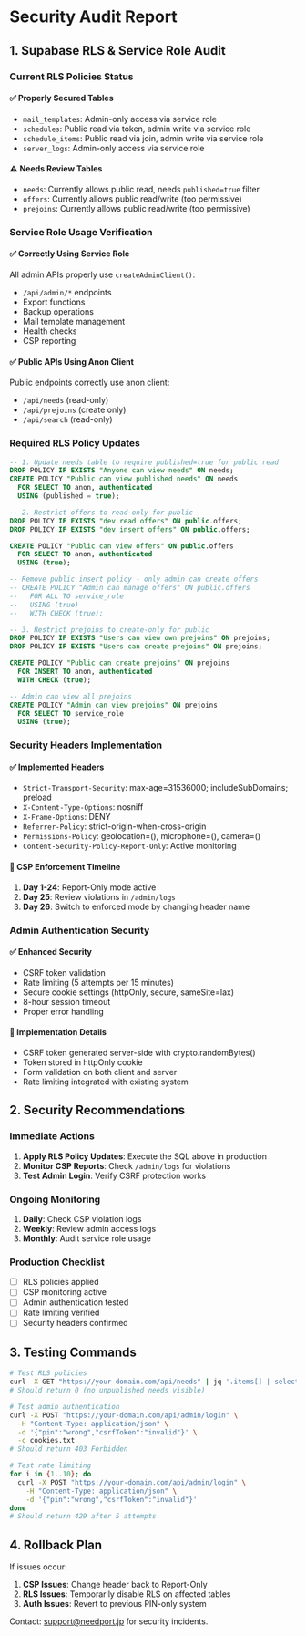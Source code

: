 # Security Audit Report

## 1. Supabase RLS & Service Role Audit

### Current RLS Policies Status

#### ✅ **Properly Secured Tables**
- `mail_templates`: Admin-only access via service role
- `schedules`: Public read via token, admin write via service role
- `schedule_items`: Public read via join, admin write via service role
- `server_logs`: Admin-only access via service role

#### ⚠️ **Needs Review Tables**
- `needs`: Currently allows public read, needs `published=true` filter
- `offers`: Currently allows public read/write (too permissive)
- `prejoins`: Currently allows public read/write (too permissive)

### Service Role Usage Verification

#### ✅ **Correctly Using Service Role**
All admin APIs properly use `createAdminClient()`:
- `/api/admin/*` endpoints
- Export functions
- Backup operations
- Mail template management
- Health checks
- CSP reporting

#### ✅ **Public APIs Using Anon Client**
Public endpoints correctly use anon client:
- `/api/needs` (read-only)
- `/api/prejoins` (create only)
- `/api/search` (read-only)

### Required RLS Policy Updates

```sql
-- 1. Update needs table to require published=true for public read
DROP POLICY IF EXISTS "Anyone can view needs" ON needs;
CREATE POLICY "Public can view published needs" ON needs
  FOR SELECT TO anon, authenticated
  USING (published = true);

-- 2. Restrict offers to read-only for public
DROP POLICY IF EXISTS "dev read offers" ON public.offers;
DROP POLICY IF EXISTS "dev insert offers" ON public.offers;

CREATE POLICY "Public can view offers" ON public.offers
  FOR SELECT TO anon, authenticated
  USING (true);

-- Remove public insert policy - only admin can create offers
-- CREATE POLICY "Admin can manage offers" ON public.offers
--   FOR ALL TO service_role
--   USING (true)
--   WITH CHECK (true);

-- 3. Restrict prejoins to create-only for public
DROP POLICY IF EXISTS "Users can view own prejoins" ON prejoins;
DROP POLICY IF EXISTS "Users can create prejoins" ON prejoins;

CREATE POLICY "Public can create prejoins" ON prejoins
  FOR INSERT TO anon, authenticated
  WITH CHECK (true);

-- Admin can view all prejoins
CREATE POLICY "Admin can view prejoins" ON prejoins
  FOR SELECT TO service_role
  USING (true);
```

### Security Headers Implementation

#### ✅ **Implemented Headers**
- `Strict-Transport-Security`: max-age=31536000; includeSubDomains; preload
- `X-Content-Type-Options`: nosniff
- `X-Frame-Options`: DENY
- `Referrer-Policy`: strict-origin-when-cross-origin
- `Permissions-Policy`: geolocation=(), microphone=(), camera=()
- `Content-Security-Policy-Report-Only`: Active monitoring

#### 🔄 **CSP Enforcement Timeline**
1. **Day 1-24**: Report-Only mode active
2. **Day 25**: Review violations in `/admin/logs`
3. **Day 26**: Switch to enforced mode by changing header name

### Admin Authentication Security

#### ✅ **Enhanced Security**
- CSRF token validation
- Rate limiting (5 attempts per 15 minutes)
- Secure cookie settings (httpOnly, secure, sameSite=lax)
- 8-hour session timeout
- Proper error handling

#### 🔧 **Implementation Details**
- CSRF token generated server-side with crypto.randomBytes()
- Token stored in httpOnly cookie
- Form validation on both client and server
- Rate limiting integrated with existing system

## 2. Security Recommendations

### Immediate Actions
1. **Apply RLS Policy Updates**: Execute the SQL above in production
2. **Monitor CSP Reports**: Check `/admin/logs` for violations
3. **Test Admin Login**: Verify CSRF protection works

### Ongoing Monitoring
1. **Daily**: Check CSP violation logs
2. **Weekly**: Review admin access logs
3. **Monthly**: Audit service role usage

### Production Checklist
- [ ] RLS policies applied
- [ ] CSP monitoring active
- [ ] Admin authentication tested
- [ ] Rate limiting verified
- [ ] Security headers confirmed

## 3. Testing Commands

```bash
# Test RLS policies
curl -X GET "https://your-domain.com/api/needs" | jq '.items[] | select(.published == false)' | wc -l
# Should return 0 (no unpublished needs visible)

# Test admin authentication
curl -X POST "https://your-domain.com/api/admin/login" \
  -H "Content-Type: application/json" \
  -d '{"pin":"wrong","csrfToken":"invalid"}' \
  -c cookies.txt
# Should return 403 Forbidden

# Test rate limiting
for i in {1..10}; do
  curl -X POST "https://your-domain.com/api/admin/login" \
    -H "Content-Type: application/json" \
    -d '{"pin":"wrong","csrfToken":"invalid"}'
done
# Should return 429 after 5 attempts
```

## 4. Rollback Plan

If issues occur:
1. **CSP Issues**: Change header back to Report-Only
2. **RLS Issues**: Temporarily disable RLS on affected tables
3. **Auth Issues**: Revert to previous PIN-only system

Contact: support@needport.jp for security incidents.
